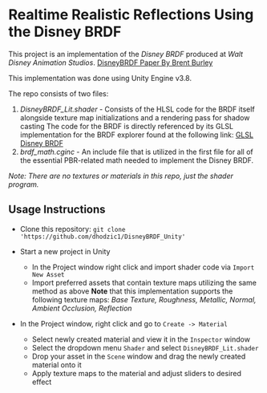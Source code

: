 # Realtime Realistic Reflections Using the Disney BRDF

This project is an implementation of the *Disney BRDF* produced at *Walt Disney Animation Studios*.
[DisneyBRDF Paper By Brent Burley](https://media.disneyanimation.com/uploads/production/publication_asset/48/asset/s2012_pbs_disney_brdf_notes_v3.pdf "DisneyBRDF Paper By Brent Burley")

This implementation was done using Unity Engine v3.8.

The repo consists of two files:
  1) *DisneyBRDF_Lit.shader* - Consists of the HLSL code for the BRDF itself alongside texture map initializations and a rendering pass for shadow casting
     The code for the BRDF is directly referenced by its GLSL implementation for the BRDF explorer found at the following link:
     [GLSL Disney BRDF](https://github.com/wdas/brdf/blob/main/src/brdfs/disney.brdf "GLSL Disney BRDF")
  3) *brdf_math.cginc* - An include file that is utilized in the first file for all of the essential PBR-related math needed to implement the Disney BRDF.

**Note*: There are no textures or materials in this repo, just the shader program.*

## Usage Instructions

* Clone this repository: `git clone 'https://github.com/dhodzic1/DisneyBRDF_Unity'`
  
* Start a new project in Unity
  * In the Project window right click and import shader code via `Import New Asset`
  * Import preferred assets that contain texture maps utilizing the same method as above
    **Note** that this implementation supports the following texture maps: *Base Texture, Roughness, Metallic, Normal, Ambient Occlusion, Reflection*
      
* In the Project window, right click and go to `Create -> Material`
  * Select newly created material and view it in the `Inspector` window
  * Select the dropdown menu `Shader` and select `DisneyBRDF_Lit.shader`
  * Drop your asset in the `Scene` window and drag the newly created material onto it
  * Apply texture maps to the material and adjust sliders to desired effect
